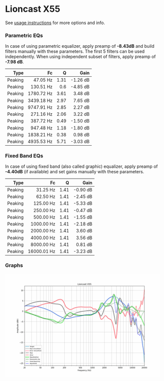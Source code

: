 # Lioncast X55
See [usage instructions](https://github.com/jaakkopasanen/AutoEq#usage) for more options and info.

### Parametric EQs
In case of using parametric equalizer, apply preamp of **-8.43dB** and build filters manually
with these parameters. The first 5 filters can be used independently.
When using independent subset of filters, apply preamp of **-7.98 dB**.

| Type    | Fc         |    Q | Gain     |
|--------:|-----------:|-----:|---------:|
| Peaking | 47.05 Hz   | 1.31 | -1.26 dB |
| Peaking | 130.51 Hz  | 0.6  | -4.85 dB |
| Peaking | 1780.72 Hz | 3.61 | 3.48 dB  |
| Peaking | 3439.18 Hz | 2.97 | 7.65 dB  |
| Peaking | 9747.91 Hz | 2.85 | 2.27 dB  |
| Peaking | 271.16 Hz  | 2.06 | 3.22 dB  |
| Peaking | 387.72 Hz  | 0.49 | -1.50 dB |
| Peaking | 947.48 Hz  | 1.18 | -1.80 dB |
| Peaking | 1838.21 Hz | 0.38 | 0.98 dB  |
| Peaking | 4935.53 Hz | 5.71 | -3.03 dB |

### Fixed Band EQs
In case of using fixed band (also called graphic) equalizer, apply preamp of **-4.40dB**
(if available) and set gains manually with these parameters.

| Type    | Fc          |    Q | Gain     |
|--------:|------------:|-----:|---------:|
| Peaking | 31.25 Hz    | 1.41 | -0.90 dB |
| Peaking | 62.50 Hz    | 1.41 | -2.45 dB |
| Peaking | 125.00 Hz   | 1.41 | -5.33 dB |
| Peaking | 250.00 Hz   | 1.41 | -0.47 dB |
| Peaking | 500.00 Hz   | 1.41 | -1.55 dB |
| Peaking | 1000.00 Hz  | 1.41 | -2.18 dB |
| Peaking | 2000.00 Hz  | 1.41 | 3.60 dB  |
| Peaking | 4000.00 Hz  | 1.41 | 3.56 dB  |
| Peaking | 8000.00 Hz  | 1.41 | 0.81 dB  |
| Peaking | 16000.01 Hz | 1.41 | -3.23 dB |

### Graphs
![](./Lioncast%20X55.png)